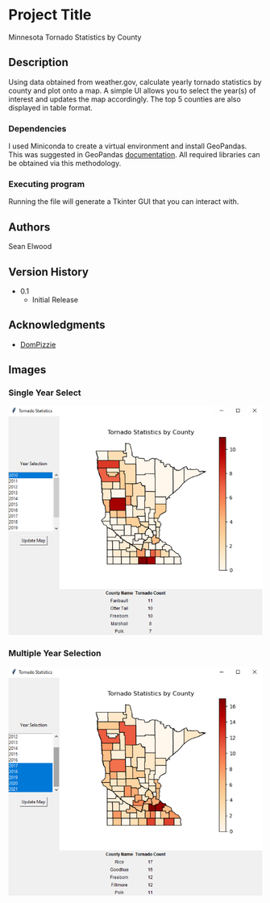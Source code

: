 # Project Title

Minnesota Tornado Statistics by County

## Description

Using data obtained from weather.gov, calculate yearly tornado statistics by county and plot onto a map.
A simple UI allows you to select the year(s) of interest and updates the map accordingly. The top 5 counties are also displayed in table format. 

### Dependencies

I used Miniconda to create a virtual environment and install GeoPandas. This was suggested in GeoPandas [documentation](https://geopandas.org/en/stable/getting_started/install.html).
All required libraries can be obtained via this methodology.

### Executing program

Running the file will generate a Tkinter GUI that you can interact with. 

## Authors

Sean Elwood

## Version History

* 0.1
    * Initial Release

## Acknowledgments

* [DomPizzie](https://gist.github.com/DomPizzie/7a5ff55ffa9081f2de27c315f5018afc)

## Images

### Single Year Select
![Single Select](https://github.com/selw-prog/home/blob/main/tornado/images/Single-Select.PNG "Single Select")

### Multiple Year Selection
![Multiple Select](https://github.com/selw-prog/home/blob/main/tornado/images/Multiple-Select.PNG "Multiple Select")
